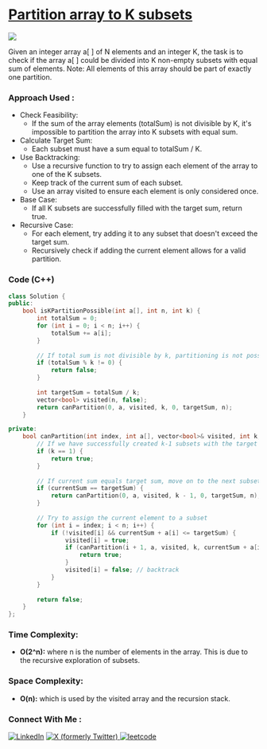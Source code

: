 # [Partition array to K subsets](https://www.geeksforgeeks.org/problems/partition-array-to-k-subsets/1)

![](https://badgen.net/badge/Level/Hard/red)

Given an integer array a[ ] of N elements and an integer K, the task is to check if the array a[ ] could be divided into K non-empty subsets with equal sum of elements.
Note: All elements of this array should be part of exactly one partition.

### Approach Used :

-   Check Feasibility:
    -   If the sum of the array elements (totalSum) is not divisible by K, it's impossible to partition the array into K subsets with equal sum.
-   Calculate Target Sum:
    -   Each subset must have a sum equal to totalSum / K.
-   Use Backtracking:
    -   Use a recursive function to try to assign each element of the array to one of the K subsets.
    -   Keep track of the current sum of each subset.
    -   Use an array visited to ensure each element is only considered once.
-   Base Case:
    -   If all K subsets are successfully filled with the target sum, return true.
-   Recursive Case:
    -   For each element, try adding it to any subset that doesn't exceed the target sum.
    -   Recursively check if adding the current element allows for a valid partition.

### Code (C++)

```cpp
class Solution {
public:
    bool isKPartitionPossible(int a[], int n, int k) {
        int totalSum = 0;
        for (int i = 0; i < n; i++) {
            totalSum += a[i];
        }
        
        // If total sum is not divisible by k, partitioning is not possible
        if (totalSum % k != 0) {
            return false;
        }
        
        int targetSum = totalSum / k;
        vector<bool> visited(n, false);
        return canPartition(0, a, visited, k, 0, targetSum, n);
    }

private:
    bool canPartition(int index, int a[], vector<bool>& visited, int k, int currentSum, int targetSum, int n) {
        // If we have successfully created k-1 subsets with the target sum, the last one must also have the target sum
        if (k == 1) {
            return true;
        }
        
        // If current sum equals target sum, move on to the next subset
        if (currentSum == targetSum) {
            return canPartition(0, a, visited, k - 1, 0, targetSum, n);
        }
        
        // Try to assign the current element to a subset
        for (int i = index; i < n; i++) {
            if (!visited[i] && currentSum + a[i] <= targetSum) {
                visited[i] = true;
                if (canPartition(i + 1, a, visited, k, currentSum + a[i], targetSum, n)) {
                    return true;
                }
                visited[i] = false; // backtrack
            }
        }
        
        return false;
    }
};

```

### Time Complexity:
- **O(2^n):**  where n is the number of elements in the array. This is due to the recursive exploration of subsets.

### Space Complexity:
- **O(n):** which is used by the visited array and the recursion stack.


### Connect With Me : 

<a href="https://www.linkedin.com/in/shivam-ray-b4306524a/" target="_blank"><img src="https://img.shields.io/badge/LinkedIn-0077B5?style=for-the-badge&logo=linkedin&logoColor=white" alt="LinkedIn"></a>
<a href="https://x.com/rai_shivam11/" target="_blank"><img src="https://img.shields.io/badge/Twitter-1DA1F2?style=for-the-badge&logo=twitter&logoColor=white" alt="X (formerly Twitter)">
</a>
<a href="https://leetcode.com/u/shrunited0702/" target="_blank"><img src="https://img.shields.io/badge/LeetCode-000000?style=for-the-badge&logo=LeetCode&logoColor=#d16c06" alt="leetcode">
</a>